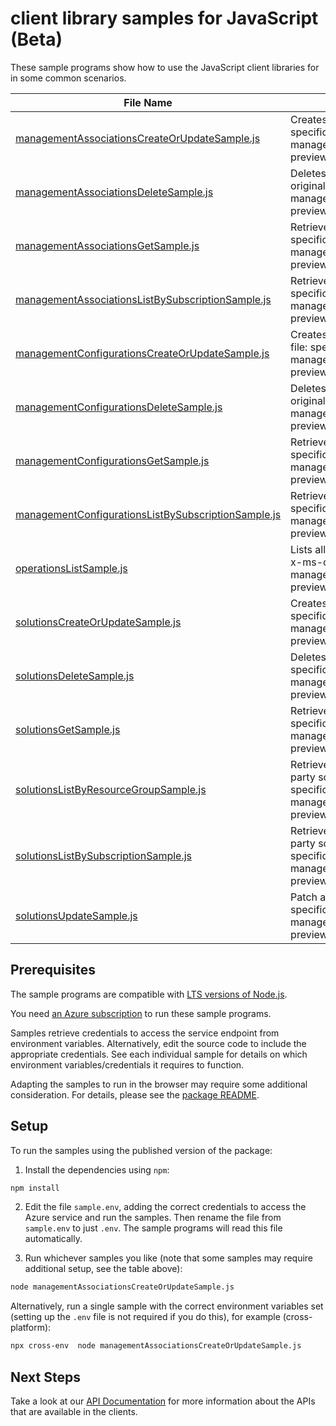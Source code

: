 # client library samples for JavaScript (Beta)

These sample programs show how to use the JavaScript client libraries for in some common scenarios.

| **File Name**                                                                                           | **Description**                                                                                                                                                                                                                                                      |
| ------------------------------------------------------------------------------------------------------- | -------------------------------------------------------------------------------------------------------------------------------------------------------------------------------------------------------------------------------------------------------------------- |
| [managementAssociationsCreateOrUpdateSample.js][managementassociationscreateorupdatesample]             | Creates or updates the ManagementAssociation. x-ms-original-file: specification/operationsmanagement/resource-manager/Microsoft.OperationsManagement/preview/2015-11-01-preview/examples/ManagementAssociationCreate.json                                            |
| [managementAssociationsDeleteSample.js][managementassociationsdeletesample]                             | Deletes the ManagementAssociation in the subscription. x-ms-original-file: specification/operationsmanagement/resource-manager/Microsoft.OperationsManagement/preview/2015-11-01-preview/examples/ManagementAssociationDelete.json                                   |
| [managementAssociationsGetSample.js][managementassociationsgetsample]                                   | Retrieves the user ManagementAssociation. x-ms-original-file: specification/operationsmanagement/resource-manager/Microsoft.OperationsManagement/preview/2015-11-01-preview/examples/ManagementAssociationGet.json                                                   |
| [managementAssociationsListBySubscriptionSample.js][managementassociationslistbysubscriptionsample]     | Retrieves the ManagementAssociations list. x-ms-original-file: specification/operationsmanagement/resource-manager/Microsoft.OperationsManagement/preview/2015-11-01-preview/examples/ManagementAssociationListForSubscription.json                                  |
| [managementConfigurationsCreateOrUpdateSample.js][managementconfigurationscreateorupdatesample]         | Creates or updates the ManagementConfiguration. x-ms-original-file: specification/operationsmanagement/resource-manager/Microsoft.OperationsManagement/preview/2015-11-01-preview/examples/ManagementConfigurationCreate.json                                        |
| [managementConfigurationsDeleteSample.js][managementconfigurationsdeletesample]                         | Deletes the ManagementConfiguration in the subscription. x-ms-original-file: specification/operationsmanagement/resource-manager/Microsoft.OperationsManagement/preview/2015-11-01-preview/examples/ManagementConfigurationDelete.json                               |
| [managementConfigurationsGetSample.js][managementconfigurationsgetsample]                               | Retrieves the user ManagementConfiguration. x-ms-original-file: specification/operationsmanagement/resource-manager/Microsoft.OperationsManagement/preview/2015-11-01-preview/examples/ManagementConfigurationGet.json                                               |
| [managementConfigurationsListBySubscriptionSample.js][managementconfigurationslistbysubscriptionsample] | Retrieves the ManagementConfigurations list. x-ms-original-file: specification/operationsmanagement/resource-manager/Microsoft.OperationsManagement/preview/2015-11-01-preview/examples/ManagementConfigurationListForSubscription.json                              |
| [operationsListSample.js][operationslistsample]                                                         | Lists all of the available OperationsManagement Rest API operations. x-ms-original-file: specification/operationsmanagement/resource-manager/Microsoft.OperationsManagement/preview/2015-11-01-preview/examples/OperationsList.json                                  |
| [solutionsCreateOrUpdateSample.js][solutionscreateorupdatesample]                                       | Creates or updates the Solution. x-ms-original-file: specification/operationsmanagement/resource-manager/Microsoft.OperationsManagement/preview/2015-11-01-preview/examples/SolutionCreate.json                                                                      |
| [solutionsDeleteSample.js][solutionsdeletesample]                                                       | Deletes the solution in the subscription. x-ms-original-file: specification/operationsmanagement/resource-manager/Microsoft.OperationsManagement/preview/2015-11-01-preview/examples/SolutionDelete.json                                                             |
| [solutionsGetSample.js][solutionsgetsample]                                                             | Retrieves the user solution. x-ms-original-file: specification/operationsmanagement/resource-manager/Microsoft.OperationsManagement/preview/2015-11-01-preview/examples/SolutionGet.json                                                                             |
| [solutionsListByResourceGroupSample.js][solutionslistbyresourcegroupsample]                             | Retrieves the solution list. It will retrieve both first party and third party solutions x-ms-original-file: specification/operationsmanagement/resource-manager/Microsoft.OperationsManagement/preview/2015-11-01-preview/examples/SolutionList.json                |
| [solutionsListBySubscriptionSample.js][solutionslistbysubscriptionsample]                               | Retrieves the solution list. It will retrieve both first party and third party solutions x-ms-original-file: specification/operationsmanagement/resource-manager/Microsoft.OperationsManagement/preview/2015-11-01-preview/examples/SolutionListForSubscription.json |
| [solutionsUpdateSample.js][solutionsupdatesample]                                                       | Patch a Solution. Only updating tags supported. x-ms-original-file: specification/operationsmanagement/resource-manager/Microsoft.OperationsManagement/preview/2015-11-01-preview/examples/SolutionUpdate.json                                                       |

## Prerequisites

The sample programs are compatible with [LTS versions of Node.js](https://github.com/nodejs/release#release-schedule).

You need [an Azure subscription][freesub] to run these sample programs.

Samples retrieve credentials to access the service endpoint from environment variables. Alternatively, edit the source code to include the appropriate credentials. See each individual sample for details on which environment variables/credentials it requires to function.

Adapting the samples to run in the browser may require some additional consideration. For details, please see the [package README][package].

## Setup

To run the samples using the published version of the package:

1. Install the dependencies using `npm`:

```bash
npm install
```

2. Edit the file `sample.env`, adding the correct credentials to access the Azure service and run the samples. Then rename the file from `sample.env` to just `.env`. The sample programs will read this file automatically.

3. Run whichever samples you like (note that some samples may require additional setup, see the table above):

```bash
node managementAssociationsCreateOrUpdateSample.js
```

Alternatively, run a single sample with the correct environment variables set (setting up the `.env` file is not required if you do this), for example (cross-platform):

```bash
npx cross-env  node managementAssociationsCreateOrUpdateSample.js
```

## Next Steps

Take a look at our [API Documentation][apiref] for more information about the APIs that are available in the clients.

[managementassociationscreateorupdatesample]: https://github.com/Azure/azure-sdk-for-js/blob/main/sdk/operationsmanagement/arm-operations/samples/v4-beta/javascript/managementAssociationsCreateOrUpdateSample.js
[managementassociationsdeletesample]: https://github.com/Azure/azure-sdk-for-js/blob/main/sdk/operationsmanagement/arm-operations/samples/v4-beta/javascript/managementAssociationsDeleteSample.js
[managementassociationsgetsample]: https://github.com/Azure/azure-sdk-for-js/blob/main/sdk/operationsmanagement/arm-operations/samples/v4-beta/javascript/managementAssociationsGetSample.js
[managementassociationslistbysubscriptionsample]: https://github.com/Azure/azure-sdk-for-js/blob/main/sdk/operationsmanagement/arm-operations/samples/v4-beta/javascript/managementAssociationsListBySubscriptionSample.js
[managementconfigurationscreateorupdatesample]: https://github.com/Azure/azure-sdk-for-js/blob/main/sdk/operationsmanagement/arm-operations/samples/v4-beta/javascript/managementConfigurationsCreateOrUpdateSample.js
[managementconfigurationsdeletesample]: https://github.com/Azure/azure-sdk-for-js/blob/main/sdk/operationsmanagement/arm-operations/samples/v4-beta/javascript/managementConfigurationsDeleteSample.js
[managementconfigurationsgetsample]: https://github.com/Azure/azure-sdk-for-js/blob/main/sdk/operationsmanagement/arm-operations/samples/v4-beta/javascript/managementConfigurationsGetSample.js
[managementconfigurationslistbysubscriptionsample]: https://github.com/Azure/azure-sdk-for-js/blob/main/sdk/operationsmanagement/arm-operations/samples/v4-beta/javascript/managementConfigurationsListBySubscriptionSample.js
[operationslistsample]: https://github.com/Azure/azure-sdk-for-js/blob/main/sdk/operationsmanagement/arm-operations/samples/v4-beta/javascript/operationsListSample.js
[solutionscreateorupdatesample]: https://github.com/Azure/azure-sdk-for-js/blob/main/sdk/operationsmanagement/arm-operations/samples/v4-beta/javascript/solutionsCreateOrUpdateSample.js
[solutionsdeletesample]: https://github.com/Azure/azure-sdk-for-js/blob/main/sdk/operationsmanagement/arm-operations/samples/v4-beta/javascript/solutionsDeleteSample.js
[solutionsgetsample]: https://github.com/Azure/azure-sdk-for-js/blob/main/sdk/operationsmanagement/arm-operations/samples/v4-beta/javascript/solutionsGetSample.js
[solutionslistbyresourcegroupsample]: https://github.com/Azure/azure-sdk-for-js/blob/main/sdk/operationsmanagement/arm-operations/samples/v4-beta/javascript/solutionsListByResourceGroupSample.js
[solutionslistbysubscriptionsample]: https://github.com/Azure/azure-sdk-for-js/blob/main/sdk/operationsmanagement/arm-operations/samples/v4-beta/javascript/solutionsListBySubscriptionSample.js
[solutionsupdatesample]: https://github.com/Azure/azure-sdk-for-js/blob/main/sdk/operationsmanagement/arm-operations/samples/v4-beta/javascript/solutionsUpdateSample.js
[apiref]: https://docs.microsoft.com/javascript/api/@azure/arm-operations?view=azure-node-preview
[freesub]: https://azure.microsoft.com/free/
[package]: https://github.com/Azure/azure-sdk-for-js/tree/main/sdk/operationsmanagement/arm-operations/README.md
